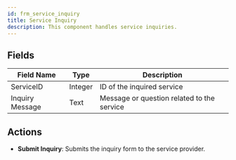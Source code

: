 ```yaml
---
id: frm_service_inquiry
title: Service Inquiry
description: This component handles service inquiries.
---
```


## Fields

| Field Name       | Type    | Description                 |
|------------------|---------|-----------------------------|
| ServiceID        | Integer | ID of the inquired service   |
| Inquiry Message  | Text    | Message or question related to the service |

## Actions

- **Submit Inquiry**: Submits the inquiry form to the service provider.
